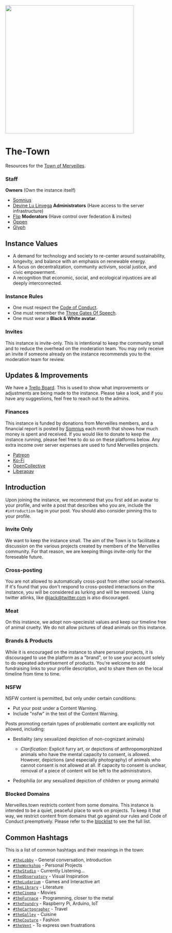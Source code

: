 <img src='https://raw.githubusercontent.com/Merveilles/The-Town/master/AUGMENT.jpg' width="400"/>

# The-Town

Resources for the [Town of Merveilles](https://merveilles.town).

### Staff

**Owners** (Own the instance itself)
- [Somnius](https://merveilles.town/@somnius)
- [Devine Lu Linvega](https://merveilles.town/@neauoire)
**Administrators** (Have access to the server infrastructure)
- [Flip](https://merveilles.town/@flip)
**Moderators** (Have control over federation & invites)
- [Öppen](https://merveilles.town/@oppen)
- [Glyph](https://merveilles.town/@glyph)

## Instance Values

- A demand for technology and society to re-center around sustainability, longevity, and balance with an emphasis on renewable energy.
- A focus on decentralization, community activism, social justice, and civic empowerment.
- A recognition that economic, social, and ecological injustices are all deeply interconnected.

### Instance Rules

- One must respect the [Code of Conduct](https://github.com/merveilles/Resources/blob/master/CONDUCT.md).
- One must remember the [Three Gates Of Speech](http://wiki.xxiivv.com/Discourse).
- One must wear a **Black & White avatar**.

### Invites

This instance is invite-only. This is intentional to keep the community small and to reduce the overhead on the moderation team. You may only receive an invite if someone already on the instance recommends you to the moderation team for review.

## Updates & Improvements

We have a [Trello Board](https://trello.com/b/kGZUUev9/the-town). This is used to show what improvements or adjustments are being made to the instance. Please take a look, and if you have any suggestions, feel free to reach out to the admins.

### Finances

This instance is funded by donations from Merveilles members, and a financial report is posted by [Somnius](https://merveilles.town/@somnius) each month that shows how much money is spent and received. If you would like to donate to keep the instance running, please feel free to do so on these platforms below. Any extra income over server expenses are used to fund Merveilles projects.

- [Patreon](https://www.patreon.com/merveillestown)
- [Ko-Fi](https://ko-fi.com/merveillestown)
- [OpenCollective](https://opencollective.com/merveilles)
- [Liberapay](https://liberapay.com/merveilles/)

## Introduction

Upon joining the instance, we recommend that you first add an avatar to your profile, and write a post that describes who you are, include the `#introduction` tag in your post. You should also consider pinning this to your profile.

### Invite Only

We want to keep the instance small. The aim of the Town is to facilitate a discussion on the various projects created by members of the Merveilles community. For that reason, we are keeping things invite-only for the foreseable future.

### Cross-posting

You are not allowed to automatically cross-post from other social networks. If it's found that you don't respond to cross-posted interactions on the instance, you will be considered as lurking and will be removed. Using twitter atlinks, like @jack@twitter.com is also discouraged.

### Meat

On this instance, we adopt non-speciesist values and keep our timeline free of animal cruelty. We do not allow pictures of dead animals on this instance.

### Brands & Products

While it is encouraged on the instance to share personal projects, it is discouraged to use the platform as a "brand", or to use your account solely to do repeated advertisement of products. You're welcome to add fundraising links to your profile description, and to share them on the local timeline from time to time. 

### NSFW

NSFW content is permitted, but only under certain conditions:

- Put your post under a Content Warning.
- Include "nsfw" in the text of the Content Warning.

Posts promoting certain types of problematic content are explicitly not allowed, including:

- Bestiality (any sexualized depiction of non-cognizant animals)
  - _Clarification_: Explicit furry art, or depictions of anthropomorphized animals who have the mental capacity to consent, is allowed. However, depictions (and especially photography) of animals who cannot consent is not allowed at all. If capacity to consent is unclear, removal of a piece of content will be left to the administrators.

- Pedophilia (or any sexualized depiction of children or young animals)

### Blocked Domains

Merveilles.town restricts content from some domains. This instance is intended to be a quiet, peaceful place to work on projects. To keep it that way, we restrict content from domains that go against our rules and Code of Conduct preemptively. Please refer to the [blocklist](https://github.com/merveilles/The-Town/blob/master/docs/DOMAIN_BLOCKS.md) to see the full list.

## Common Hashtags

This is a list of common hashtags and their meanings in the town:
- [`#theLobby`](https://merveilles.town/tags/theLobby) - General conversation, introduction
- [`#theWorkshop`](https://merveilles.town/tags/theWorkshop) - Personal Projects
- [`#theStudio`](https://merveilles.town/tags/theStudio) - Currently Listening…
- [`#theObservatory`](https://merveilles.town/tags/theObservatory) - Visual Inspiration
- [`#theLudarium`](https://merveilles.town/tags/theLudarium) - Games and Interactive art
- [`#theLibrary`](https://merveilles.town/tags/theLibrary) - Literature
- [`#theCinema`](https://merveilles.town/tags/theCinema) - Movies
- [`#theFurnace`](https://merveilles.town/tags/theFurnace) - Programming, closer to the metal
- [`#theFoundry`](https://merveilles.town/tags/theFoundry) - Raspberry Pi, Arduino, IoT
- [`#theCartographer`](https://merveilles.town/tags/theCartographer) - Travel
- [`#theGalley`](https://merveilles.town/tags/theGalley) - Cuisine
- [`#theCouture`](https://merveilles.town/tags/theCouture) - Fashion
- [`#theVent`](https://merveilles.town/tags/theVent) - To express own frustrations
